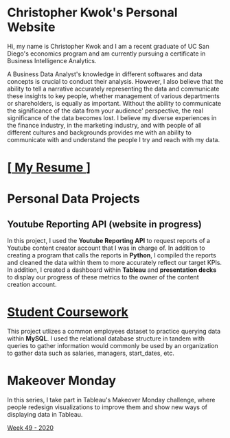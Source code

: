 # Christopher Kwok's Personal Website 

Hi, my name is Christopher Kwok and I am a recent graduate of UC San Diego's economics program and am currently pursuing a certificate in Business Intelligence Analytics.

<p> A Business Data Analyst's knowledge in different softwares and data concepts is crucial to conduct their analysis. However, I also believe that the ability to tell a narrative accurately representing the data and communicate these insights to key people, whether management of various departments or shareholders, is equally as important. Without the ability to communicate the significance of the data from your audience' perspective, the real significance of the data becomes lost. I believe my diverse experiences in the finance industry, in the marketing industry, and with people of all different cultures and backgrounds provides me with an ability to communicate with and understand the people I try and reach with my data.  </p>

# [<a href="Business_Analystics_Resume.pdf" target="_blank"> My Resume </a>]
  
# Personal Data Projects 

## Youtube Reporting API (website in progress)

In this project, I used the **Youtube Reporting API** to request reports of a Youtube content creator account that I was in charge of. In addition to creating a program that calls the reports in **Python**, I compiled the reports and cleaned the data within them to more accurately reflect our target KPIs. In addition, I created a dashboard within **Tableau** and **presentation decks** to display our progress of these metrics to the owner of the content creation account. 

# [Student Coursework](https://github.com/christopherkwok/SQL_coursework) 

This project utlizes a common employees dataset to practice querying data within **MySQL**. I used the relational database structure in tandem with queries to gather information would commonly be used by an organization to gather data such as salaries, managers, start_dates, etc.  

# Makeover Monday

In this series, I take part in Tableau's Makeover Monday challenge, where people redesign visualizations to improve them and show new ways of displaying data in Tableau. 

  [Week 49 - 2020](https://public.tableau.com/profile/christopher.kwok#!/vizhome/German-AmericanRelationshipPolling/Dashboard1?publish=yes)
